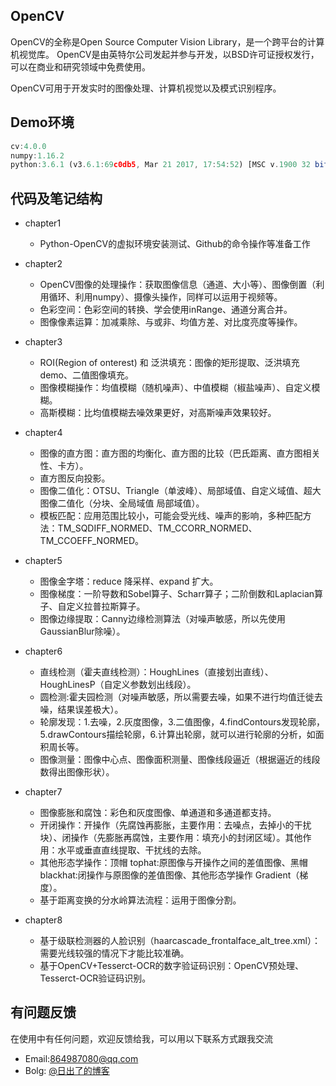 
## OpenCV
OpenCV的全称是Open Source Computer Vision Library，是一个跨平台的计算机视觉库。
OpenCV是由英特尔公司发起并参与开发，以BSD许可证授权发行，可以在商业和研究领域中免费使用。

OpenCV可用于开发实时的图像处理、计算机视觉以及模式识别程序。

## Demo环境

```javascript
cv:4.0.0
numpy:1.16.2
python:3.6.1 (v3.6.1:69c0db5, Mar 21 2017, 17:54:52) [MSC v.1900 32 bit (Intel)]
```


## 代码及笔记结构

* chapter1
    *  Python-OpenCV的虚拟环境安装测试、Github的命令操作等准备工作
* chapter2
    *  OpenCV图像的处理操作：获取图像信息（通道、大小等）、图像倒置（利用循环、利用numpy）、摄像头操作，同样可以运用于视频等。
    *  色彩空间：色彩空间的转换、学会使用inRange、通道分离合并。
    *  图像像素运算：加减乘除、与或非、均值方差、对比度亮度等操作。
* chapter3
    *  ROI(Region of onterest) 和 泛洪填充：图像的矩形提取、泛洪填充demo、二值图像填充。
    *  图像模糊操作：均值模糊（随机噪声）、中值模糊（椒盐噪声）、自定义模糊。
    *  高斯模糊：比均值模糊去噪效果更好，对高斯噪声效果较好。
* chapter4
    *  图像的直方图：直方图的均衡化、直方图的比较（巴氏距离、直方图相关性、卡方）。
    *  直方图反向投影。
    *  图像二值化：OTSU、Triangle（单波峰）、局部域值、自定义域值、超大图像二值化（分块、全局域值 局部域值）。
    *  模板匹配：应用范围比较小，可能会受光线、噪声的影响，多种匹配方法：TM_SQDIFF_NORMED、TM_CCORR_NORMED、TM_CCOEFF_NORMED。
* chapter5
    *  图像金字塔：reduce 降采样、expand 扩大。
    *  图像梯度：一阶导数和Sobel算子、Scharr算子；二阶倒数和Laplacian算子、自定义拉普拉斯算子。
    *  图像边缘提取：Canny边缘检测算法（对噪声敏感，所以先使用GaussianBlur除噪）。
* chapter6
    *  直线检测（霍夫直线检测）：HoughLines（直接划出直线）、HoughLinesP（自定义参数划出线段）。
    *  圆检测:霍夫园检测（对噪声敏感，所以需要去噪，如果不进行均值迁徙去噪，结果误差极大）。
    *  轮廓发现：1.去噪，2.灰度图像，3.二值图像，4.findContours发现轮廓，5.drawContours描绘轮廓，6.计算出轮廓，就可以进行轮廓的分析，如面积周长等。
    *  图像测量：图像中心点、图像面积测量、图像线段逼近（根据逼近的线段数得出图像形状）。
* chapter7
    *  图像膨胀和腐蚀：彩色和灰度图像、单通道和多通道都支持。
    *  开闭操作：开操作（先腐蚀再膨胀，主要作用：去噪点，去掉小的干扰块）、闭操作（先膨胀再腐蚀，主要作用：填充小的封闭区域）。其他作用：水平或垂直直线提取、干扰线的去除。
    *  其他形态学操作：顶帽 tophat:原图像与开操作之间的差值图像、黑帽 blackhat:闭操作与原图像的差值图像、其他形态学操作 Gradient（梯度）。
    *  基于距离变换的分水岭算法流程：运用于图像分割。

* chapter8
    * 基于级联检测器的人脸识别（haarcascade_frontalface_alt_tree.xml）：需要光线较强的情况下才能比较准确。
    * 基于OpenCV+Tesserct-OCR的数字验证码识别：OpenCV预处理、Tesserct-OCR验证码识别。

## 有问题反馈
在使用中有任何问题，欢迎反馈给我，可以用以下联系方式跟我交流

* Email:864987080@qq.com
* Bolg: [@日出了的博客](https://richule.com)

